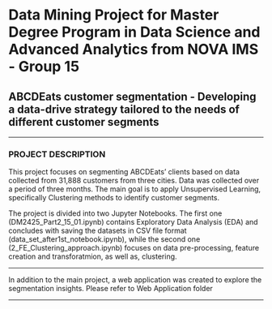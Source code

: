 # Data Mining Project for Master Degree Program in Data Science and Advanced Analytics from NOVA IMS - Group 15

## ABCDEats customer segmentation - Developing a data-drive strategy tailored to the needs of different customer segments


------------------------------------------------------------------------------------------------------------------------------------------------------------------------------------------------------------------------------

### PROJECT DESCRIPTION

This project focuses on segmenting ABCDEats’ clients based on data collected from 31,888 customers from three cities. Data was collected over a period of three months. The main goal is to apply Unsupervised Learning, specifically Clustering methods to identify customer segments.

The project is divided into two Jupyter Notebooks. The first one (DM2425_Part2_15_01.ipynb) contains Exploratory Data Analysis (EDA) and concludes with saving the datasets in CSV file format (data_set_after1st_notebook.ipynb), while the second one (2_FE_Clustering_approach.ipynb) focuses on data pre-processing, feature creation and transforatmion, as well as, clustering.

------------------------------------------------------------------------------------------------------------------------------------------------------------------------------------------------------------------------------

In addition to the main project, a web application was created to explore the segmentation insights. Please refer to Web Application folder 

------------------------------------------------------------------------------------------------------------------------------------------------------------------------------------------------------------------------------

